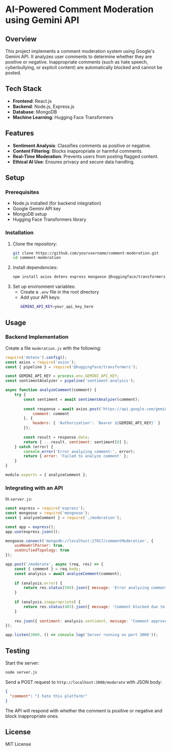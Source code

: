 # AI-Powered Comment Moderation using Gemini API

## Overview
This project implements a comment moderation system using Google's Gemini API. It analyzes user comments to determine whether they are positive or negative. Inappropriate comments (such as hate speech, cyberbullying, or explicit content) are automatically blocked and cannot be posted.

## Tech Stack
- **Frontend**: React.js
- **Backend**: Node.js, Express.js
- **Database**: MongoDB
- **Machine Learning**: Hugging Face Transformers

## Features
- **Sentiment Analysis**: Classifies comments as positive or negative.
- **Content Filtering**: Blocks inappropriate or harmful comments.
- **Real-Time Moderation**: Prevents users from posting flagged content.
- **Ethical AI Use**: Ensures privacy and secure data handling.

## Setup
### Prerequisites
- Node.js installed (for backend integration)
- Google Gemini API key
- MongoDB setup
- Hugging Face Transformers library

### Installation
1. Clone the repository:
   ```sh
   git clone https://github.com/yourusername/comment-moderation.git
   cd comment-moderation
   ```
2. Install dependencies:
   ```sh
   npm install axios dotenv express mongoose @huggingface/transformers
   ```
3. Set up environment variables:
   - Create a `.env` file in the root directory
   - Add your API keys:
     ```sh
     GEMINI_API_KEY=your_api_key_here
     ```

## Usage
### Backend Implementation
Create a file `moderation.js` with the following:
```javascript
require('dotenv').config();
const axios = require('axios');
const { pipeline } = require('@huggingface/transformers');

const GEMINI_API_KEY = process.env.GEMINI_API_KEY;
const sentimentAnalyzer = pipeline('sentiment-analysis');

async function analyzeComment(comment) {
    try {
        const sentiment = await sentimentAnalyzer(comment);
        
        const response = await axios.post('https://api.google.com/gemini/v1/analyze', {
            comment: comment
        }, {
            headers: { 'Authorization': `Bearer ${GEMINI_API_KEY}` }
        });
        
        const result = response.data;
        return { ...result, sentiment: sentiment[0] };
    } catch (error) {
        console.error('Error analyzing comment:', error);
        return { error: 'Failed to analyze comment' };
    }
}

module.exports = { analyzeComment };
```

### Integrating with an API
In `server.js`:
```javascript
const express = require('express');
const mongoose = require('mongoose');
const { analyzeComment } = require('./moderation');

const app = express();
app.use(express.json());

mongoose.connect('mongodb://localhost:27017/commentModeration', {
    useNewUrlParser: true,
    useUnifiedTopology: true
});

app.post('/moderate', async (req, res) => {
    const { comment } = req.body;
    const analysis = await analyzeComment(comment);
    
    if (analysis.error) {
        return res.status(500).json({ message: 'Error analyzing comment' });
    }
    
    if (analysis.inappropriate) {
        return res.status(403).json({ message: 'Comment blocked due to inappropriate content.' });
    }
    
    res.json({ sentiment: analysis.sentiment, message: 'Comment approved.' });
});

app.listen(3000, () => console.log('Server running on port 3000'));
```

## Testing
Start the server:
```sh
node server.js
```
Send a POST request to `http://localhost:3000/moderate` with JSON body:
```json
{
  "comment": "I hate this platform!"
}
```
The API will respond with whether the comment is positive or negative and block inappropriate ones.

## License
MIT License

